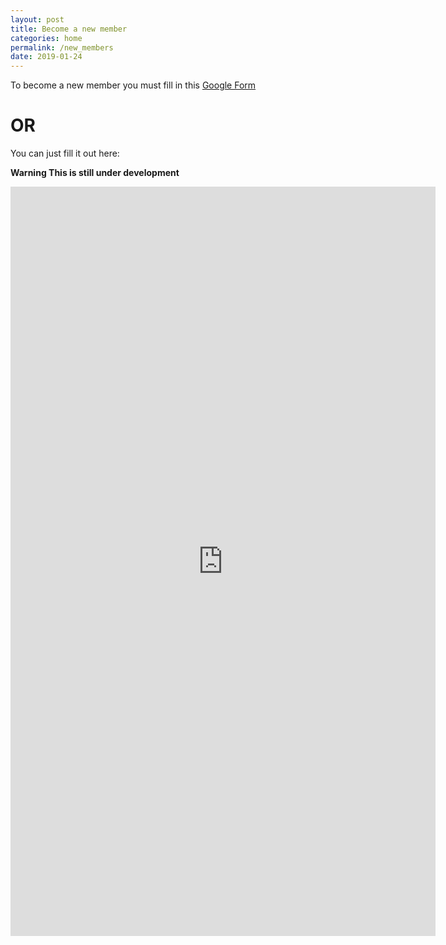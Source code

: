 ```yaml
---
layout: post
title: Become a new member
categories: home
permalink: /new_members
date: 2019-01-24
---
```

To become a new member you must fill in this [Google Form](https://goo.gl/forms/CpCNUT5NYrTErXTP2)

# OR
You can just fill it out here:

 **Warning This is still under development**

<iframe src="https://docs.google.com/forms/d/e/1FAIpQLSdiLn3tY8Nayj7uOOT3yCTUmQP1AIRBOcievk2r9sAlsBXpvg/viewform?embedded=true" width="680" height="1199" frameborder="0" marginheight="0" marginwidth="0">Loading...</iframe>
